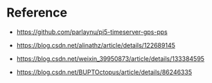 # Reference
- https://github.com/parlaynu/pi5-timeserver-gps-pps


- https://blog.csdn.net/alinathz/article/details/122689145


- https://blog.csdn.net/weixin_39950873/article/details/133384595


- https://blog.csdn.net/BUPTOctopus/article/details/86246335

